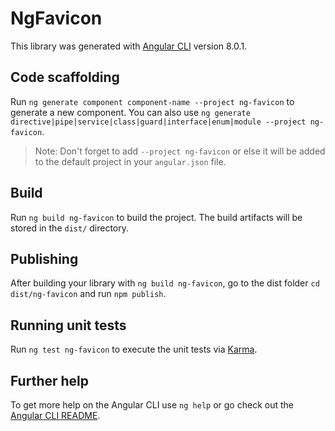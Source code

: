 # NgFavicon

This library was generated with [Angular CLI](https://github.com/angular/angular-cli) version 8.0.1.

## Code scaffolding

Run `ng generate component component-name --project ng-favicon` to generate a new component. You can also use `ng generate directive|pipe|service|class|guard|interface|enum|module --project ng-favicon`.
> Note: Don't forget to add `--project ng-favicon` or else it will be added to the default project in your `angular.json` file. 

## Build

Run `ng build ng-favicon` to build the project. The build artifacts will be stored in the `dist/` directory.

## Publishing

After building your library with `ng build ng-favicon`, go to the dist folder `cd dist/ng-favicon` and run `npm publish`.

## Running unit tests

Run `ng test ng-favicon` to execute the unit tests via [Karma](https://karma-runner.github.io).

## Further help

To get more help on the Angular CLI use `ng help` or go check out the [Angular CLI README](https://github.com/angular/angular-cli/blob/master/README.md).
